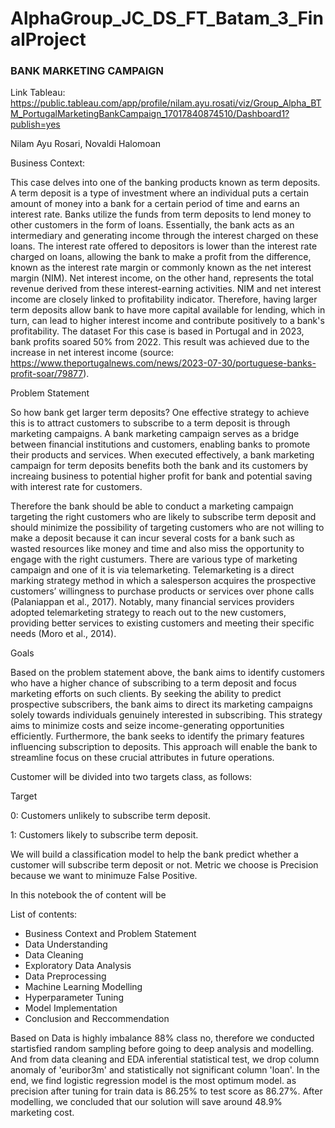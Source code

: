 # AlphaGroup_JC_DS_FT_Batam_3_FinalProject

### BANK MARKETING CAMPAIGN

Link Tableau: https://public.tableau.com/app/profile/nilam.ayu.rosati/viz/Group_Alpha_BTM_PortugalMarketingBankCampaign_17017840874510/Dashboard1?publish=yes

Nilam Ayu Rosari,
Novaldi Halomoan

Business Context:

This case delves into one of the banking products known as term deposits. A term deposit is a type of investment where an individual puts a certain amount of money into a bank for a certain period of time and earns an interest rate. Banks utilize the funds from term deposits to lend money to other customers in the form of loans. Essentially, the bank acts as an intermediary and generating income through the interest charged on these loans. The interest rate offered to depositors is lower than the interest rate charged on loans, allowing the bank to make a profit from the difference, known as the interest rate margin or commonly known as the net interest margin (NIM). Net interest income, on the other hand, represents the total revenue derived from these interest-earning activities. NIM and net interest income are closely linked to profitability indicator. Therefore, having larger term deposits allow bank to have more capital available for lending, which in turn, can lead to higher interest income and contribute positively to a bank's profitability. The dataset For this case is based in Portugal and in 2023, bank profits soared 50% from 2022. This result was achieved due to the increase in net interest income (source: https://www.theportugalnews.com/news/2023-07-30/portuguese-banks-profit-soar/79877).

Problem Statement

So how bank get larger term deposits? One effective strategy to achieve this is to attract customers to subscribe to a term deposit is through marketing campaigns. A bank marketing campaign serves as a bridge between financial institutions and customers, enabling banks to promote their products and services. When executed effectively, a bank marketing campaign for term deposits benefits both the bank and its customers by increaing business to potential higher profit for bank and potential saving with interest rate for customers.

Therefore the bank should be able to conduct a marketing campaign targeting the right customers who are likely to subscribe term deposit and should minimize the possibility of targeting customers who are not willing to make a deposit because it can incur several costs for a bank such as wasted resources like money and time and also miss the opportunity to engage with the right custumers. There are various type of marketing campaign and one of it is via telemarketing. Telemarketing is a direct marking strategy method in which a salesperson acquires the prospective customers’ willingness to purchase products or services over phone calls (Palaniappan et al., 2017). Notably, many financial services providers adopted telemarketing strategy to reach out to the new customers, providing better services to existing customers and meeting their specific needs (Moro et al., 2014).

Goals

Based on the problem statement above, the bank aims to identify customers who have a higher chance of subscribing to a term deposit and focus marketing efforts on such clients. By seeking the ability to predict prospective subscribers, the bank aims to direct its marketing campaigns solely towards individuals genuinely interested in subscribing. This strategy aims to minimize costs and seize income-generating opportunities efficiently. Furthermore, the bank seeks to identify the primary features influencing subscription to deposits. This approach will enable the bank to streamline focus on these crucial attributes in future operations.

Customer will be divided into two targets class, as follows:

Target

0: Customers unlikely to subscribe term deposit.

1: Customers likely to subscribe term deposit.

We will build a classification model to help the bank predict whether a customer will subscribe term deposit or not. Metric we choose is Precision because we want to minimuze False Positive.


In this notebook the of content will be

List of contents:
- Business Context and Problem Statement
- Data Understanding
- Data Cleaning
- Exploratory Data Analysis
- Data Preprocessing
- Machine Learning Modelling
- Hyperparameter Tuning
- Model Implementation
- Conclusion and Reccommendation

Based on Data is highly imbalance 88% class no, therefore we conducted startisfied random sampling before going to deep analysis and modelling. And from data cleaning and EDA inferential statistical test, we drop column anomaly of 'euribor3m' and statistically not significant column 'loan'. In the end, we find logistic regression model is the most optimum model. as precision after tuning for train data is 86.25% to test score as 86.27%. After modelling, we concluded that our solution will save around 48.9% marketing cost.
